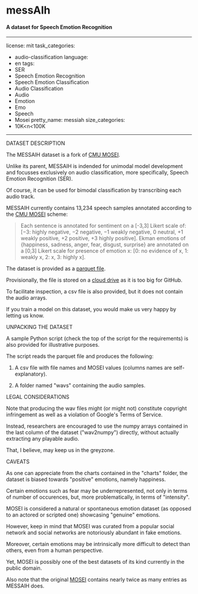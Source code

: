 # messAIh
#### A dataset for Speech Emotion Recognition

---
license: mit
task_categories:
- audio-classification
language:
- en
tags:
- SER
- Speech Emotion Recognition
- Speech Emotion Classification
- Audio Classification
- Audio
- Emotion
- Emo
- Speech
- Mosei
pretty_name: messiah
size_categories:
- 10K<n<100K
---


DATASET DESCRIPTION

The MESSAIH dataset is a fork of [CMU MOSEI](http://multicomp.cs.cmu.edu/resources/cmu-mosei-dataset/).

Unlike its parent, MESSAIH is indended for unimodal model development and focusses exclusively on audio classification, more specifically, Speech Emotion Recognition (SER).

Of course, it can be used for bimodal classification by transcribing each audio track.

MESSAIH currently contains 13,234 speech samples annotated according to the [CMU MOSEI](https://aclanthology.org/P18-1208/) scheme:

> Each sentence is annotated for sentiment on a [-3,3] Likert scale of:
> [−3: highly negative, −2 negative, −1 weakly negative, 0 neutral, +1 weakly positive, +2 positive, +3 highly positive].
> Ekman emotions of {happiness, sadness, anger, fear, disgust, surprise}
> are annotated on a [0,3] Likert scale for presence of emotion
> x: [0: no evidence of x, 1: weakly x, 2: x, 3: highly x].

The dataset is provided as a [parquet file](https://drive.google.com/file/d/1d9IJ1mO1_OtgX09CqB58gxTlLYBuyRT_/view?usp=drive_link). 

Provisionally, the file is stored on a [cloud drive](https://drive.google.com/file/d/1d9IJ1mO1_OtgX09CqB58gxTlLYBuyRT_/view?usp=drive_link) as it is too big for GitHub.

To facilitate inspection, a csv file is also provided, but it does not contain the audio arrays.

If you train a model on this dataset, you would make us very happy by letting us know.


UNPACKING THE DATASET

A sample Python script (check the top of the script for the requirements) is also provided for illustrative purposes.

The script reads the parquet file and produces the following:

1. A csv file with file names and MOSEI values (columns names are self-explanatory).
   
2. A folder named "wavs" containing the audio samples.


LEGAL CONSIDERATIONS

Note that producing the wav files might (or might not) constitute copyright infringement as well as a violation of Google's Terms of Service.

Instead, researchers are encouraged to use the numpy arrays contained in the last column of the dataset ("wav2numpy") directly, without actually extracting any playable audio.

That, I believe, may keep us in the greyzone.


CAVEATS

As one can appreciate from the charts contained in the "charts" folder, the dataset is biased towards "positive" emotions, namely happiness.

Certain emotions such as fear may be underrepresented, not only in terms of number of occurences, but, more problematically, in terms of "intensity".

MOSEI is considered a natural or spontaneous emotion dataset (as opposed to an actored or scripted one) showcasing "genuine" emotions.

However, keep in mind that MOSEI was curated from a popular social network and social networks are notoriously abundant in fake emotions.

Moreover, certain emotions may be intrinsically more difficult to detect than others, even from a human perspective.

Yet, MOSEI is possibly one of the best datasets of its kind currently in the public domain.

Also note that the original [MOSEI](http://immortal.multicomp.cs.cmu.edu/CMU-MOSEI/labels/) contains nearly twice as many entries as MESSAIH does.
